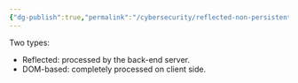 ```yaml
---
{"dg-publish":true,"permalink":"/cybersecurity/reflected-non-persistent-xss/","tags":["XSS"]}
---
```



Two types:
* Reflected: processed by the back-end server.
* DOM-based: completely processed on client side.
